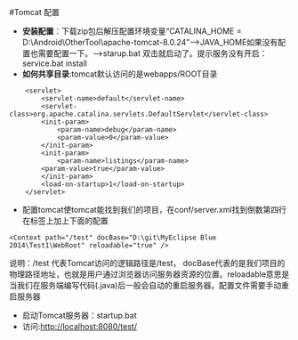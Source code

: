 #Tomcat 配置
* **安装配置**：下载zip包后解压配置环境变量“CATALINA_HOME = D:\Android\OtherTool\apache-tomcat-8.0.24”-->JAVA_HOME如果没有配置也需要配置一下。-->starup.bat 双击就启动了。提示服务没有开启：service.bat install
* **如何共享目录**:tomcat默认访问的是webapps/ROOT目录
```
	<servlet>
	    <servlet-name>default</servlet-name>
	    <servlet-class>org.apache.catalina.servlets.DefaultServlet</servlet-class>
	    <init-param>
	        <param-name>debug</param-name>
	        <param-value>0</param-value>
	    </init-param>
	    <init-param>
	        <param-name>listings</param-name>
	    <param-value>true</param-value>
	    </init-param>
	    <load-on-startup>1</load-on-startup>
	</servlet>
```
* 配置tomcat使tomcat能找到我们的项目，在conf/server.xml找到倒数第四行在</Host>标签上加上下面的配置

```<Context path="/test" docBase="D:\git\MyEclipse Blue 2014\Test1\WebRoot" reloadable="true" />```

说明：/test 代表Tomcat访问的逻辑路径是/test， docBase代表的是我们项目的物理路径地址，也就是用户通过浏览器访问服务器资源的位置。reloadable意思是当我们在服务端编写代码(.java)后一般会自动的重启服务器。配置文件需要手动重启服务器
* 启动Tomcat服务器：startup.bat
* 访问:[http://localhost:8080/test/](http://localhost:8080/test/)

